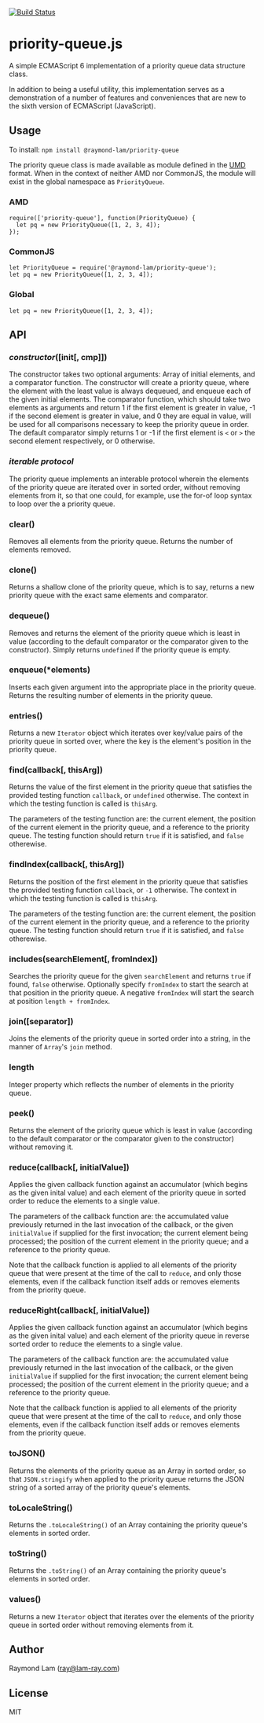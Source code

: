 [![Build Status](https://travis-ci.org/raymond-lam/es6-priority-queue.svg?branch=master)](https://travis-ci.org/raymond-lam/es6-priority-queue)

# priority-queue.js

A simple ECMAScript 6 implementation of a priority queue data structure class.

In addition to being a useful utility, this implementation serves as a demonstration of a number of features and conveniences that are new to the sixth version of ECMAScript (JavaScript).
 
## Usage

To install: `npm install @raymond-lam/priority-queue`

The priority queue class is made available as module defined in the [UMD](https://github.com/umdjs/umd) format. When in the context of neither AMD nor CommonJS, the module will exist in the global namespace as `PriorityQueue`. 

### AMD
    
    require(['priority-queue'], function(PriorityQueue) {
      let pq = new PriorityQueue([1, 2, 3, 4]);
    });

### CommonJS

    let PriorityQueue = require('@raymond-lam/priority-queue');
    let pq = new PriorityQueue([1, 2, 3, 4]);

### Global

    let pq = new PriorityQueue([1, 2, 3, 4]);

## API

### *constructor*([init[, cmp]])

The constructor takes two optional arguments: Array of initial elements, and a comparator function. The constructor will create a priority queue, where the element with the least value is always dequeued, and enqueue each of the given initial elements. The comparator function, which should take two elements as arguments and return 1 if the first element is greater in value, -1 if the second element is greater in value, and 0 they are equal in value, will be used for all comparisons necessary to keep the priority queue in order. The default comparator simply returns 1 or -1 if the first element is `<` or `>` the second element respectively, or 0 otherwise. 

### *iterable protocol*

The priority queue implements an interable protocol wherein the elements of the priority queue are iterated over in sorted order, without removing elements from it, so that one could, for example, use the for-of loop syntax to loop over the a priority queue.

### clear()

Removes all elements from the priority queue. Returns the number of elements removed.

### clone()

Returns a shallow clone of the priority queue, which is to say, returns a new priority queue with the exact same elements and comparator.

### dequeue()

Removes and returns the element of the priority queue which is least in value (according to the default comparator or the comparator given to the constructor). Simply returns `undefined` if the priority queue is empty.

### enqueue(*elements)

Inserts each given argument into the appropriate place in the priority queue. Returns the resulting number of elements in the priority queue.

### entries()

Returns a new `Iterator` object which iterates over key/value pairs of the priority queue in sorted over, where the key is the element's position in the priority queue.

### find(callback[, thisArg])

Returns the value of the first element in the priority queue that satisfies the provided testing function `callback`, or `undefined` otherwise. The context in which the testing function is called is `thisArg`.

The parameters of the testing function are: the current element, the position of the current element in the priority queue, and a reference to the priority queue. The testing function should return `true` if it is satisfied, and `false` otherewise.

### findIndex(callback[, thisArg])

Returns the position of the first element in the priority queue that satisfies the provided testing function `callback`, or `-1` otherwise. The context in which the testing function is called is `thisArg`.

The parameters of the testing function are: the current element, the position of the current element in the priority queue, and a reference to the priority queue. The testing function should return `true` if it is satisfied, and `false` otherewise.

### includes(searchElement[, fromIndex])

Searches the priority queue for the given `searchElement` and returns `true` if found, `false` otherwise. Optionally specify `fromIndex` to start the search at that position in the priority queue. A negative `fromIndex` will start the search at position `length + fromIndex`.

### join([separator])

Joins the elements of the priority queue in sorted order into a string, in the manner of `Array`'s `join` method.

### length

Integer property which reflects the number of elements in the priority queue.

### peek()

Returns the element of the priority queue which is least in value (according to the default comparator or the comparator given to the constructor) without removing it.

### reduce(callback[, initialValue])

Applies the given callback function against an accumulator (which begins as the given inital value) and each element of the priority queue in sorted order to reduce the elements to a single value.

The parameters of the callback function are: the accumulated value previously returned in the last invocation of the callback, or the given `initialValue` if supplied for the first invocation; the current element being processed; the position of the current element in the priority queue; and a reference to the priority queue.

Note that the callback function is applied to all elements of the priority queue that were present at the time of the call to `reduce`, and only those elements, even if the callback function itself adds or removes elements from the priority queue.

### reduceRight(callback[, initialValue])

Applies the given callback function against an accumulator (which begins as the given inital value) and each element of the priority queue in reverse sorted order to reduce the elements to a single value.

The parameters of the callback function are: the accumulated value previously returned in the last invocation of the callback, or the given `initialValue` if supplied for the first invocation; the current element being processed; the position of the current element in the priority queue; and a reference to the priority queue.

Note that the callback function is applied to all elements of the priority queue that were present at the time of the call to `reduce`, and only those elements, even if the callback function itself adds or removes elements from the priority queue.

### toJSON()

Returns the elements of the priority queue as an Array in sorted order, so that `JSON.stringify` when applied to the priority queue returns the JSON string of a sorted array of the priority queue's elements.

### toLocaleString()

Returns the `.toLocaleString()` of an Array containing the priority queue's elements in sorted order. 

### toString()

Returns the `.toString()` of an Array containing the priority queue's elements in sorted order. 

### values()

Returns a new `Iterator` object that iterates over the elements of the priority queue in sorted order without removing elements from it.

## Author

Raymond Lam (ray@lam-ray.com)

## License

MIT
